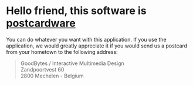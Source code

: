 # Hello friend, this software is [postcardware](https://en.wikipedia.org/wiki/Postcardware)

You can do whatever you want with this application. If you use the application, we would greatly appreciate it if you would send us a postcard from your hometown to the following address:

> GoodBytes / Interactive Multimedia Design  
Zandpoortvest 60  
2800 Mechelen - Belgium